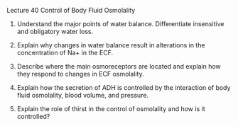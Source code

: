 Lecture 40 Control of Body Fluid Osmolality

1. Understand the major points of water balance. Differentiate insensitive and obligatory water loss.

2. Explain why changes in water balance result in alterations in the concentration of Na+ in the ECF.

3. Describe where the main osmoreceptors are located and explain how they respond to changes in ECF osmolality.

4. Explain how the secretion of ADH is controlled by the interaction of body fluid osmolality, blood volume, and pressure.

5. Explain the role of thirst in the control of osmolality and how is it controlled?
